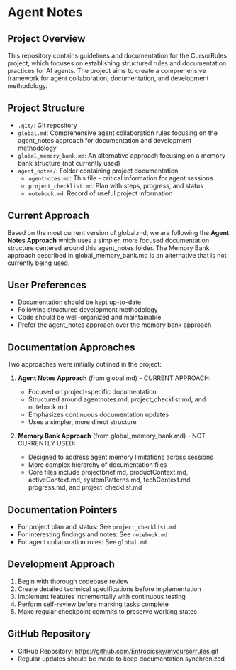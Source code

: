 # Agent Notes

## Project Overview
This repository contains guidelines and documentation for the CursorRules project, which focuses on establishing structured rules and documentation practices for AI agents. The project aims to create a comprehensive framework for agent collaboration, documentation, and development methodology.

## Project Structure
- `.git/`: Git repository
- `global.md`: Comprehensive agent collaboration rules focusing on the agent_notes approach for documentation and development methodology
- `global_memory_bank.md`: An alternative approach focusing on a memory bank structure (not currently used)
- `agent_notes/`: Folder containing project documentation
  - `agentnotes.md`: This file - critical information for agent sessions
  - `project_checklist.md`: Plan with steps, progress, and status
  - `notebook.md`: Record of useful project information

## Current Approach
Based on the most current version of global.md, we are following the **Agent Notes Approach** which uses a simpler, more focused documentation structure centered around this agent_notes folder. The Memory Bank approach described in global_memory_bank.md is an alternative that is not currently being used.

## User Preferences
- Documentation should be kept up-to-date
- Following structured development methodology
- Code should be well-organized and maintainable
- Prefer the agent_notes approach over the memory bank approach

## Documentation Approaches
Two approaches were initially outlined in the project:

1. **Agent Notes Approach** (from global.md) - CURRENT APPROACH:
   - Focused on project-specific documentation
   - Structured around agentnotes.md, project_checklist.md, and notebook.md
   - Emphasizes continuous documentation updates
   - Uses a simpler, more direct structure

2. **Memory Bank Approach** (from global_memory_bank.md) - NOT CURRENTLY USED:
   - Designed to address agent memory limitations across sessions
   - More complex hierarchy of documentation files
   - Core files include projectbrief.md, productContext.md, activeContext.md, systemPatterns.md, techContext.md, progress.md, and project_checklist.md

## Documentation Pointers
- For project plan and status: See `project_checklist.md`
- For interesting findings and notes: See `notebook.md`
- For agent collaboration rules: See `global.md`

## Development Approach
1. Begin with thorough codebase review
2. Create detailed technical specifications before implementation
3. Implement features incrementally with continuous testing
4. Perform self-review before marking tasks complete
5. Make regular checkpoint commits to preserve working states

## GitHub Repository
- GitHub Repository: https://github.com/Entropicsky/mycursorrules.git
- Regular updates should be made to keep documentation synchronized